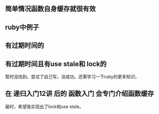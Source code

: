 ## 简单情况函数自身缓存就很有效

## ruby中例子

## 有过期时间的

## 有过期时间且有use stale和 lock的

暂时没找到。尝试了自己写。没成功。还需学习一下ruby的更多知识。

## 在 递归入门12讲 后的 函数入门 会专门介绍函数缓存

届时，希望我实现出了lock和use stale。

